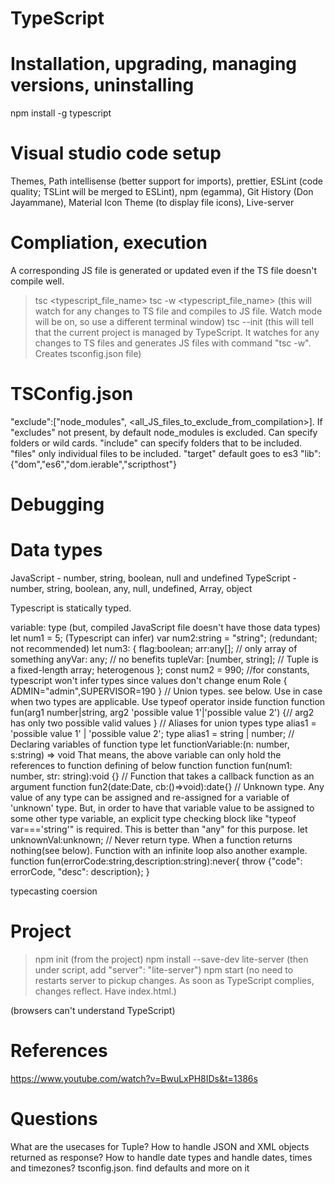 # TypeScript

# Installation, upgrading, managing versions, uninstalling
npm install -g typescript

# Visual studio code setup
Themes, Path intellisense (better support for imports), prettier, ESLint (code quality; TSLint will be merged to ESLint), npm (egamma), Git History (Don Jayammane), Material Icon Theme (to display file icons), Live-server

# Compliation, execution
A corresponding JS file is generated or updated even if the TS file doesn't compile well.
> tsc <typescript_file_name>
> tsc -w <typescript_file_name> (this will watch for any changes to TS file and compiles to JS file. Watch mode will be on, so use a different terminal window)
> tsc --init (this will tell that the current project is managed by TypeScript. It watches for any changes to TS files and generates JS files with command "tsc -w". Creates tsconfig.json file)

# TSConfig.json
"exclude":["node_modules", <all_JS_files_to_exclude_from_compilation>]. If "excludes" not present, by default node_modules is excluded. Can specify folders or wild cards.
"include" can specify folders that to be included.
"files" only individual files to be included.
"target" default goes to es3
"lib": {"dom","es6","dom.ierable","scripthost"}

# Debugging

# Data types
JavaScript - number, string, boolean, null and undefined
TypeScript - number, string, boolean, any, null, undefined, Array, object

Typescript is statically typed.

variable: type (but, compiled JavaScript file doesn't have those data types)
let num1 = 5; (Typescript can infer)
var num2:string = "string"; (redundant; not recommended)
let num3: {
  flag:boolean;
  arr:any[]; // only array of something
  anyVar: any;  // no benefits
  tupleVar: [number, string]; // Tuple is a fixed-length array; heterogenous
};
const num2 = 990; //for constants, typescript won't infer types since values don't change
enum Role {
  ADMIN="admin",SUPERVISOR=190
}
// Union types. see below. Use in case when two types are applicable. Use typeof operator inside function
function fun(arg1 number|string, arg2 'possible value 1'|'possible value 2') {// arg2 has only two possible valid values
}
// Aliases for union types
type alias1 = 'possible value 1' | 'possible value 2';
type alias1 = string | number;
// Declaring variables of function type
let functionVariable:(n: number, s:string) => void
That means, the above variable can only hold the references to function defining of below function
function fun(num1: number, str: string):void {}
// Function that takes a callback function as an argument
function fun2(date:Date, cb:()=>void):date{}
// Unknown type. Any value of any type can be assigned and re-assigned for a variable of 'unknown' type. But, in order to have that variable value to be assigned to some other type variable, an explicit type checking block like "typeof var==='string'" is required. This is better than "any" for this purpose.
let unknownVal:unknown;
// Never return type. When a function returns nothing(see below). Function with an infinite loop also another example.
function fun(errorCode:string,description:string):never{
  throw {"code": errorCode, "desc": description};
}

typecasting
coersion

# Project
> npm init (from the project)
> npm install --save-dev lite-server (then under script, add "server": "lite-server")
> npm start (no need to restarts server to pickup changes. As soon as TypeScript complies, changes reflect. Have index.html.)
<script src="JS_file_name" defer></script> (browsers can't understand TypeScript)

# References
https://www.youtube.com/watch?v=BwuLxPH8IDs&t=1386s

# Questions
What are the usecases for Tuple?
How to handle JSON and XML objects returned as response?
How to handle date types and handle dates, times and timezones?
tsconfig.json. find defaults and more on it
